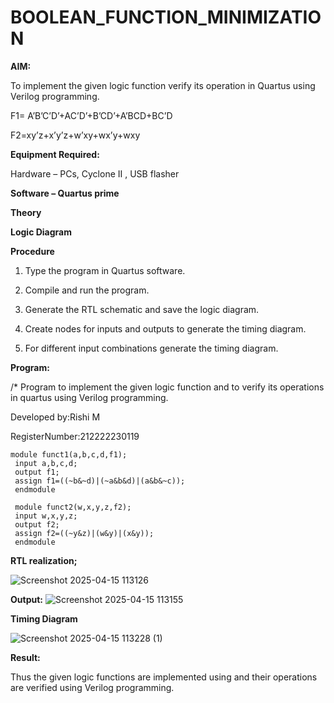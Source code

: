 # BOOLEAN_FUNCTION_MINIMIZATION

**AIM:**

To implement the given logic function verify its operation in Quartus using Verilog programming.

F1= A’B’C’D’+AC’D’+B’CD’+A’BCD+BC’D 

F2=xy’z+x’y’z+w’xy+wx’y+wxy

**Equipment Required:**

Hardware – PCs, Cyclone II , USB flasher

**Software – Quartus prime**

**Theory**

**Logic Diagram**

**Procedure**

1.	Type the program in Quartus software.

2.	Compile and run the program.

3.	Generate the RTL schematic and save the logic diagram.

4.	Create nodes for inputs and outputs to generate the timing diagram.

5.	For different input combinations generate the timing diagram.


**Program:**

/* Program to implement the given logic function and to verify its operations in quartus using Verilog programming. 

Developed by:Rishi M

RegisterNumber:212222230119
```
module funct1(a,b,c,d,f1);
 input a,b,c,d;
 output f1;
 assign f1=((~b&~d)|(~a&b&d)|(a&b&~c));
 endmodule

 module funct2(w,x,y,z,f2);
 input w,x,y,z;
 output f2;
 assign f2=((~y&z)|(w&y)|(x&y));
 endmodule
```

**RTL realization;**

![Screenshot 2025-04-15 113126](https://github.com/user-attachments/assets/f5bcceec-838d-48bc-b635-723cfe2373ce)

**Output:**
![Screenshot 2025-04-15 113155](https://github.com/user-attachments/assets/57e52143-c85e-4c85-9045-a6de7a7f91f9)


**Timing Diagram**

![Screenshot 2025-04-15 113228 (1)](https://github.com/user-attachments/assets/288efeea-df83-40db-a9c1-5b23932581d2)

**Result:**

Thus the given logic functions are implemented using and their operations are verified using Verilog programming.

